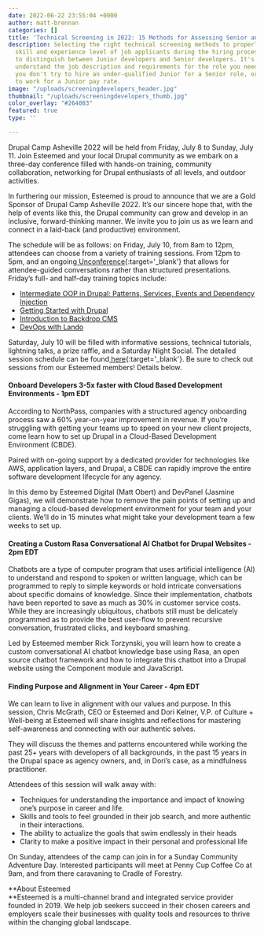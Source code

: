 ```yaml
---
date: 2022-06-22 23:55:04 +0000
author: matt-brennan
categories: []
title: 'Technical Screening in 2022: 15 Methods for Assessing Senior and Junior Developers'
description: Selecting the right technical screening methods to properly assess the
  skill and experience level of job applicants during the hiring process can help
  to distinguish between Junior developers and Senior developers. It's important to
  understand the job description and requirements for the role you need to fill, so
  you don't try to hire an under-qualified Junior for a Senior role, or expect a Senior
  to work for a Junior pay rate.
image: "/uploads/screeningdevelopers_header.jpg"
thumbnail: "/uploads/screeningdevelopers_thumb.jpg"
color_overlay: "#264083"
featured: true
type: ''

---
```

Drupal Camp Asheville 2022 will be held from Friday, July 8 to Sunday, July 11. Join Esteemed and your local Drupal community as we embark on a three-day conference filled with hands-on training, community collaboration, networking for Drupal enthusiasts of all levels, and outdoor activities.

In furthering our mission, Esteemed is proud to announce that we are a Gold Sponsor of Drupal Camp Asheville 2022. It’s our sincere hope that, with the help of events like this, the Drupal community can grow and develop in an inclusive, forward-thinking manner. We invite you to join us as we learn and connect in a laid-back (and productive) environment.

The schedule will be as follows: on Friday, July 10, from 8am to 12pm, attendees can choose from a variety of training sessions. From 12pm to 5pm, and an ongoing[ Unconference](https://www.drupalasheville.com/2020/unconference){:target='_blank'} that allows for attendee-guided conversations rather than structured presentations. Friday’s full- and half-day training topics include:

* [Intermediate OOP in Drupal: Patterns, Services, Events and Dependency Injection](https://www.drupalasheville.com/2022/session/intermediate-oop-drupal-patterns-services-events-and-dependency-injection)
* [Getting Started with Drupal](https://www.drupalasheville.com/2022/session/getting-started-drupal)
* [Introduction to Backdrop CMS](https://www.drupalasheville.com/2022/session/introduction-backdrop-cms)
* [DevOps with Lando](https://www.drupalasheville.com/2022/session/devops-lando)

Saturday, July 10 will be filled with informative sessions, technical tutorials, lightning talks, a prize raffle, and a Saturday Night Social. The detailed session schedule can be found[ here](https://www.drupalasheville.com/schedule){:target='_blank'}. Be sure to check out sessions from our Esteemed members! Details below.

#### **Onboard Developers 3-5x faster with Cloud Based Development Environments - 1pm EDT**

According to NorthPass, companies with a structured agency onboarding process saw a 60% year-on-year improvement in revenue. If you’re struggling with getting your teams up to speed on your new client projects, come learn how to set up Drupal in a Cloud-Based Development Environment (CBDE).

Paired with on-going support by a dedicated provider for technologies like AWS, application layers, and Drupal, a CBDE can rapidly improve the entire software development lifecycle for any agency.

In this demo by Esteemed Digital (Matt Obert) and DevPanel (Jasmine Gigas), we will demonstrate how to remove the pain points of setting up and managing a cloud-based development environment for your team and your clients. We’ll do in 15 minutes what might take your development team a few weeks to set up.

#### **Creating a Custom Rasa Conversational AI Chatbot for Drupal Websites - 2pm EDT**

Chatbots are a type of computer program that uses artificial intelligence (AI) to understand and respond to spoken or written language, which can be programmed to reply to simple keywords or hold intricate conversations about specific domains of knowledge. Since their implementation, chatbots have been reported to save as much as 30% in customer service costs. While they are increasingly ubiquitous, chatbots still must be delicately programmed as to provide the best user-flow to prevent recursive conversation, frustrated clicks, and keyboard smashing.

Led by Esteemed member Rick Torzynski, you will learn how to create a custom conversational AI chatbot knowledge base using Rasa, an open source chatbot framework and how to integrate this chatbot into a Drupal website using the Component module and JavaScript.

#### **Finding Purpose and Alignment in Your Career - 4pm EDT**

We can learn to live in alignment with our values and purpose. In this session, Chris McGrath, CEO or Esteemed and Dori Kelner, V.P. of Culture + Well-being at Esteemed will share insights and reflections for mastering self-awareness and connecting with our authentic selves.

They will discuss the themes and patterns encountered while working the past 25+ years with developers of all backgrounds, in the past 15 years in the Drupal space as agency owners, and, in Dori’s case, as a mindfulness practitioner.

Attendees of this session will walk away with:

* Techniques for understanding the importance and impact of knowing one’s purpose in career and life.
* Skills and tools to feel grounded in their job search, and more authentic in their interactions.
* The ability to actualize the goals that swim endlessly in their heads
* Clarity to make a positive impact in their personal and professional life

On Sunday, attendees of the camp can join in for a Sunday Community Adventure Day. Interested participants will meet at Penny Cup Coffee Co at 9am, and from there caravaning to Cradle of Forestry.

**About Esteemed  
**Esteemed is a multi-channel brand and integrated service provider founded in 2019. We help job seekers succeed in their chosen careers and employers scale their businesses with quality tools and resources to thrive within the changing global landscape.
